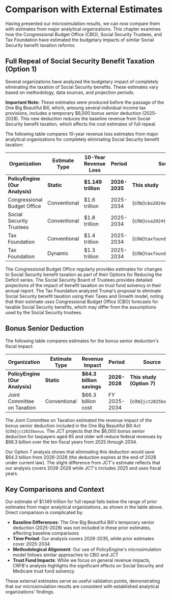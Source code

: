 # Comparison with External Estimates

Having presented our microsimulation results, we can now compare them with estimates from major analytical organizations. This chapter examines how the Congressional Budget Office (CBO), Social Security Trustees, and Tax Foundation have estimated the budgetary impacts of similar Social Security benefit taxation reforms.

## Full Repeal of Social Security Benefit Taxation (Option 1)

Several organizations have analyzed the budgetary impact of completely eliminating the taxation of Social Security benefits. These estimates vary based on methodology, data sources, and projection periods.

**Important Note:** These estimates were produced before the passage of the One Big Beautiful Bill, which, amoung several individual income tax provisions, includes a temporary \$6,000 bonus senior deduction (2025-2028). This new deduction reduces the baseline revenue from Social Security benefit taxation, which affects the cost estimates of full repeal.

The following table compares 10-year revenue loss estimates from major analytical organizations for completely eliminating Social Security benefit taxation:

| Organization | Estimate Type | 10-Year Revenue Loss | Period | Source |
|--------------|---------------|----------------------|---------|---------|
| **PolicyEngine (Our Analysis)** | **Static** | **\$1.149 trillion** | **2026-2035** | **This study** |
| Congressional Budget Office | Conventional | \$1.6 trillion | 2025-2034 | {cite}`cbo2024options` |
| Social Security Trustees | Conventional | \$1.8 trillion | 2025-2034 | {cite}`ssa2024trustees` |
| Tax Foundation | Conventional | \$1.4 trillion | 2025-2034 | {cite}`taxfoundation2024trump` |
| Tax Foundation | Dynamic | \$1.3 trillion | 2025-2034 | {cite}`taxfoundation2024trump` |

The Congressional Budget Office regularly provides estimates for changes to Social Security benefit taxation as part of their Options for Reducing the Deficit series. The Social Security Board of Trustees provides detailed projections of the impact of benefit taxation on trust fund solvency in their annual report. The Tax Foundation analyzed Trump's proposal to eliminate Social Security benefit taxation using their Taxes and Growth model, noting that their estimate uses Congressional Budget Office (CBO) forecasts for taxable Social Security benefits, which may differ from the assumptions used by the Social Security trustees.

## Bonus Senior Deduction

The following table compares estimates for the bonus senior deduction's fiscal impact:

| Organization | Estimate Type | Revenue Impact | Period | Source |
|--------------|---------------|----------------|--------|--------|
| **PolicyEngine (Our Analysis)** | **Static** | **\$64.3 billion savings** | **2026-2028** | **This study (Option 7)** |
| Joint Committee on Taxation | Conventional | \$66.3 billion cost | FY 2025-2034 | {cite}`jct2025bonus` |

The Joint Committee on Taxation estimated the revenue impact of the bonus senior deduction included in the One Big Beautiful Bill Act {cite}`jct2025bonus`. The JCT projects that the \$6,000 bonus senior deduction for taxpayers aged 65 and older will reduce federal revenues by \$66.3 billion over the ten fiscal years from 2025 through 2034.

Our Option 7 analysis shows that eliminating this deduction would save \$64.3 billion from 2026-2028 (the deduction expires at the end of 2028 under current law). The slight difference from JCT's estimate reflects that our analysis covers 2026-2028 while JCT's includes 2025 and uses fiscal years.

## Key Comparisons and Context

Our estimate of \$1.149 trillion for full repeal falls below the range of prior estimates from major analytical organizations, as shown in the table above. Direct comparison is complicated by:

- **Baseline Differences**: The One Big Beautiful Bill's temporary senior deduction (2025-2028) was not included in these prior estimates, affecting baseline comparisons
- **Time Period**: Our analysis covers 2026-2035, while prior estimates cover 2025-2034
- **Methodological Alignment**: Our use of PolicyEngine's microsimulation model follows similar approaches to CBO and JCT
- **Trust Fund Impacts**: While we focus on general revenue impacts, CRFB's analysis highlights the significant effects on Social Security and Medicare trust fund solvency

These external estimates serve as useful validation points, demonstrating that our microsimulation results are consistent with established analytical organizations' findings.
